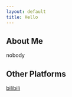 ```yaml
---
layout: default
title: Hello
---
```


## About Me

nobody

## Other Platforms

<a href = "https://space.bilibili.com/224709387/" target = "_blank">bilibili</a>
